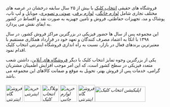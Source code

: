 فروشگاه های حقیقی <a href="https://xn----ymcaeiy1nk01gba89a.com/">انتخاب کلیک</a> با بیش از ۲۵ سال سابقه درخشان در عرصه های مختلف تجاری شامل <a href="https://xn----ymcaeidy2aq8pg.com/">لوازم خانگی</a>، <a href="https://entekhabclick.com/product-category/appliances/">لوازم برقی</a>، <a href="https://entekhabclick.com/product-category/multimedia/">صوتی و تصویری</a>، موبایل و لپ تاپ، پوشاک و مد، تجهیزات حفاظتی، فروش و تامین جهیزیه به صورت نقد و اقساط در کشور به ایفای نقش می پردازد.

این مجموعه پس از سال ها حضور فیزیکی در بزرگترین مراکز فروش کشور، در سال ۱۳۹۸ با اتکا به اعتماد مصرف کنندگان و تعهد خود در قرارداد همکاری مستقیم با معتبرترین برندهای فعال در بازار، نسبت به راه اندازی فروشگاه اینترنتی انتخاب کلیک اقدام نمود.

یکی از بزرگترین وجوه تمایز انتخاب کلیک با دیگر <a href="https://entekhabclick.com/shop/">فروشگاه های آنلاین</a>، داشتن شعب متعدد فیزیکی در سطح کشور است، که این امر موجب افزایش اطمینان مشتریان گرامی، خدمات پس از فروش بهتر، تحویل به موقع و ضمانت کالاهای این مجموعه می باشد.
<h6><a href="https://www.pinterest.com/entekhabclick/" target="_blank" rel="noopener"><img class="entered lazyloaded" src="https://entekhabclick.com/cdn2/pic/sm/icon_3.png" alt="فروشگاه اینترنتی" width="53" height="53" data-lazy-src="https://entekhabclick.com/cdn2/pic/sm/icon_3.png" data-ll-status="loaded" /></a> <a href="https://wa.me/message/X7GRB6QZ3YVAE1"><img class="entered lazyloaded" src="https://entekhabclick.com/cdn2/pic/sm/icon_4.png" alt="خرید اینترنتی" width="53" height="53" data-lazy-src="https://entekhabclick.com/cdn2/pic/sm/icon_4.png" data-ll-status="loaded" /></a> <a href="https://www.facebook.com/entekhabclick.ir/"><img class="entered lazyloaded" src="https://entekhabclick.com/cdn2/pic/sm/icon_2.png" alt="وبلاگ انتخاب کلیک" width="53" height="53" data-lazy-src="https://entekhabclick.com/cdn2/pic/sm/icon_2.png" data-ll-status="loaded" /></a> <a href="https://www.youtube.com/channel/UCRzYl8RjIz5d8wUDL1Szb9w"><img class="entered lazyloaded" src="https://entekhabclick.com/cdn2/pic/sm/icon_5.png" alt="خرید لوازم جانبی موبایل" width="53" height="53" data-lazy-src="https://entekhabclick.com/cdn2/pic/sm/icon_5.png" data-ll-status="loaded" /></a> <a href="https://www.instagram.com/entekhabclick"><img class="entered lazyloaded" src="https://entekhabclick.com/cdn2/pic/sm/icon_1.png" alt="فروشگاه اینترنتی" width="53" height="53" data-lazy-src="https://entekhabclick.com/cdn2/pic/sm/icon_1.png" data-ll-status="loaded" /></a><a href="https://www.entekhabclick.com/app.entekhabclick.com.apk" target="_blank" rel="noopener"><img class="entered lazyloaded alignnone" src="https://entekhabclick.com/wp-content/uploads/2020/06/icon-2-2-min.png" alt="اپلیکیشن انتخاب کلیک" width="159" height="48" data-lazy-src="https://entekhabclick.com/wp-content/uploads/2020/06/icon-2-2-min.png" data-ll-status="loaded" /></a></h6>
